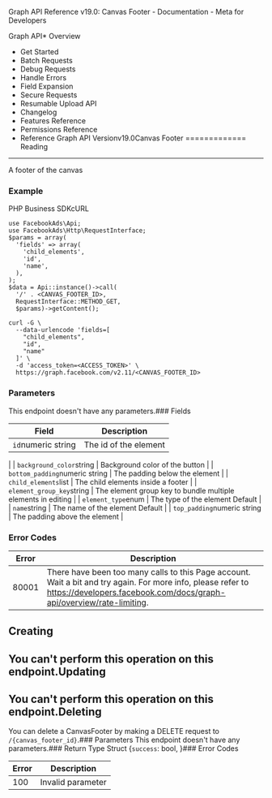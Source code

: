 Graph API Reference v19.0: Canvas Footer - Documentation - Meta for Developers

Graph API* Overview
* Get Started
* Batch Requests
* Debug Requests
* Handle Errors
* Field Expansion
* Secure Requests
* Resumable Upload API
* Changelog
* Features Reference
* Permissions Reference
* Reference
Graph API Versionv19.0Canvas Footer
=============
Reading
-------
A footer of the canvas

### Example
PHP Business SDKcURL
```
use FacebookAds\Api;
use FacebookAds\Http\RequestInterface;
$params = array(
  'fields' => array(
    'child_elements',
    'id',
    'name',
  ),
);
$data = Api::instance()->call(
  '/' . <CANVAS_FOOTER_ID>,
  RequestInterface::METHOD_GET,
  $params)->getContent();
```
```
curl -G \
  --data-urlencode 'fields=[ 
    "child_elements", 
    "id", 
    "name" 
  ]' \
  -d 'access_token=<ACCESS_TOKEN>' \
  https://graph.facebook.com/v2.11/<CANVAS_FOOTER_ID>
```
### Parameters
This endpoint doesn't have any parameters.### Fields

| Field | Description |
| --- | --- |
| `id`numeric string | The id of the element
 |
| `background_color`string | Background color of the button
 |
| `bottom_padding`numeric string | The padding below the element
 |
| `child_elements`list<CanvasButton> | The child elements inside a footer
 |
| `element_group_key`string | The element group key to bundle multiple elements in editing
 |
| `element_type`enum | The type of the element
Default |
| `name`string | The name of the element
Default |
| `top_padding`numeric string | The padding above the element
 |
### Error Codes

| Error | Description |
| --- | --- |
| 80001 | There have been too many calls to this Page account. Wait a bit and try again. For more info, please refer to https://developers.facebook.com/docs/graph-api/overview/rate-limiting. |
Creating
--------
You can't perform this operation on this endpoint.Updating
--------
You can't perform this operation on this endpoint.Deleting
--------
You can delete a CanvasFooter by making a DELETE request to `/{canvas_footer_id}`.### Parameters
This endpoint doesn't have any parameters.### Return Type
 Struct {`success`: bool, }### Error Codes

| Error | Description |
| --- | --- |
| 100 | Invalid parameter |
